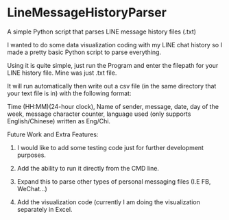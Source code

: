# LineMessageHistoryParser
A simple Python script that parses LINE message history files (.txt)

I wanted to do some data visualization coding with my LINE chat history so I made a pretty basic Python script to parse everything.

Using it is quite simple, just run the Program and enter the filepath for your LINE history file. Mine was just .txt file.

It will run automatically then write out a csv file (in the same directory that your text file is in) with the following format:

Time (HH:MM)(24-hour clock), Name of sender, message, date, day of the week, message character counter, language used (only supports English/Chinese) written as Eng/Chi.

Future Work and Extra Features:

1. I would like to add some testing code just for further development purposes.

2. Add the ability to run it directly from the CMD line.

3. Expand this to parse other types of personal messaging files (I.E FB, WeChat...)

4. Add the visualization code (currently I am doing the visualization separately in Excel.
